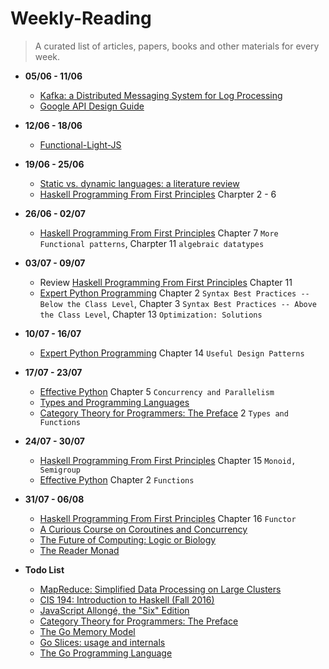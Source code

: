 # Weekly-Reading
> A curated list of articles, papers, books and other materials for every week.

- **05/06 - 11/06**
  - [Kafka: a Distributed Messaging System for Log Processing](http://notes.stephenholiday.com/Kafka.pdf)
  - [Google API Design Guide](https://cloud.google.com/apis/design/)

- **12/06 - 18/06**
  - [Functional-Light-JS](https://github.com/getify/Functional-Light-JS)

- **19/06 - 25/06**
  - [Static vs. dynamic languages: a literature review](https://danluu.com/empirical-pl/)
  - [Haskell Programming From First Principles](http://haskellbook.com/) Charpter 2 - 6
  
- **26/06 - 02/07**
  - [Haskell Programming From First Principles](http://haskellbook.com/) Chapter 7 `More Functional patterns`,  Charpter 11 `algebraic datatypes`
  
- **03/07 - 09/07**
  - Review [Haskell Programming From First Principles](http://haskellbook.com/) Chapter 11
  - [Expert Python Programming](http://packtpub.ooops.me/2017/04/04/Expert_Python_Programming.pdf) Chapter 2 `Syntax Best Practices -- Below the Class Level`, Chapter 3 `Syntax Best Practices -- Above the Class Level`, Chapter 13 `Optimization: Solutions`

- **10/07 - 16/07**
  - [Expert Python Programming](http://packtpub.ooops.me/2017/04/04/Expert_Python_Programming.pdf) Chapter 14 `Useful Design Patterns`

- **17/07 - 23/07**
  - [Effective Python](http://www.effectivepython.com/) Chapter 5 `Concurrency and Parallelism`
  - [Types and Programming Languages](http://www.seas.upenn.edu/~bcpierce/tapl/)
  - [Category Theory for Programmers: The Preface](https://bartoszmilewski.com/2014/10/28/category-theory-for-programmers-the-preface/) 2 `Types and Functions`
  
- **24/07 - 30/07**
  - [Haskell Programming From First Principles](http://haskellbook.com/) Chapter 15 `Monoid, Semigroup`
  - [Effective Python](http://www.effectivepython.com/) Chapter 2 `Functions`

- **31/07 - 06/08**
  - [Haskell Programming From First Principles](http://haskellbook.com/) Chapter 16 `Functor`
  - [A Curious Course on Coroutines and Concurrency](http://www.dabeaz.com/coroutines/Coroutines.pdf)
  - [The Future of Computing: Logic or Biology](http://lamport.azurewebsites.net/pubs/future-of-computing.pdf)
  - [The Reader Monad](https://hackernoon.com/the-reader-monad-part-1-1e4d947983a8)
  
- **Todo List**
  - [MapReduce: Simplified Data Processing on Large Clusters](https://static.googleusercontent.com/media/research.google.com/en//archive/mapreduce-osdi04.pdf)
  - [CIS 194: Introduction to Haskell (Fall 2016)](http://www.seas.upenn.edu/~cis194/fall16/)
  - [JavaScript Allongé, the "Six" Edition](https://leanpub.com/javascriptallongesix/read#buildingblocks)
  - [Category Theory for Programmers: The Preface](https://bartoszmilewski.com/2014/10/28/category-theory-for-programmers-the-preface/)
  - [The Go Memory Model](https://golang.org/ref/mem)
  - [Go Slices: usage and internals](https://blog.golang.org/go-slices-usage-and-internals)
  - [The Go Programming Language](https://www.safaribooksonline.com/library/view/the-go-programming/9780134190570/)
  
